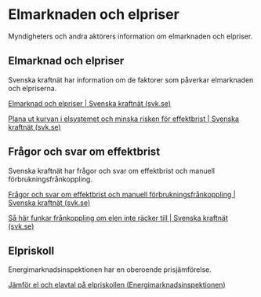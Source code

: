 # Elmarknaden och elpriser

Myndigheters och andra aktörers information om elmarknaden och elpriser.


## Elmarknad och elpriser

Svenska kraftnät har information om de faktorer som påverkar elmarknaden och elpriserna.

[Elmarknad och elpriser \| Svenska kraftnät (svk.se)](https://www.svk.se/press-och-nyheter/temasidor/tema-elmarknad-och-elpriser/)

[Plana ut kurvan i elsystemet och minska risken för effektbrist \| Svenska kraftnät (svk.se)](https://www.svk.se/press-och-nyheter/temasidor/tema-plana-ut-kurvan-i-elsystemet-och-minska-risken-for-effektbrist/)

## Frågor och svar om effektbrist

Svenska kraftnät har frågor och svar om effektbrist och manuell förbrukningsfrånkoppling.

[Frågor och svar om effektbrist och manuell förbrukningsfrånkoppling \| Svenska kraftnät (svk.se)](https://www.svk.se/press-och-nyheter/nyheter/allmanna-nyheter/2022/fragor-och-svar-om-effektbrist-och-manuell-forbrukningsfrankoppling/)

[Så här funkar frånkoppling om elen inte räcker till \| Svenska kraftnät (svk.se)](https://www.svk.se/om-kraftsystemet/bra-att-veta-for-allmanheten/sa-har-funkar-frankoppling-om-elen-inte-racker-till/)

## Elpriskoll

Energimarknadsinspektionen har en oberoende prisjämförelse.

[Jämför el och elavtal på elpriskollen (Energimarknadsinspektionen)](https://elpriskollen.se/?gclid=EAIaIQobChMIkqL22fKx-gIV649oCR35cAZHEAAYAiAAEgKvRPD_BwE)
